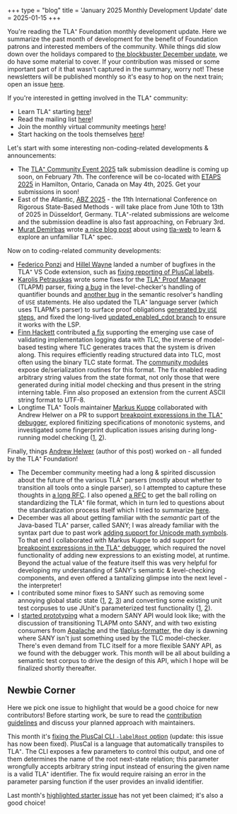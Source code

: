 +++
type = "blog"
title = 'January 2025 Monthly Development Update'
date = 2025-01-15
+++

You're reading the TLA⁺ Foundation monthly development update.
Here we summarize the past month of development for the benefit of Foundation patrons and interested members of the community.
While things did slow down over the holidays compared to [the blockbuster December update](/blog/2024-12-dev-update/), we do have some material to cover.
If your contribution was missed or some important part of it that wasn't captured in the summary, worry not!
These newsletters will be published monthly so it's easy to hop on the next train; open an issue [here](https://github.com/tlaplus/foundation/issues).

If you're interested in getting involved in the TLA⁺ community:
- Learn TLA⁺ starting [here](https://lamport.azurewebsites.net/tla/learning.html)!
- Read the mailing list [here](https://groups.google.com/g/tlaplus)!
- Join the monthly virtual community meetings [here](https://groups.google.com/g/tlaplus/c/CpAEnrf-DHQ/m/YrORpIfSBwAJ)!
- Start hacking on the tools themselves [here](https://github.com/tlaplus/tlaplus)!

Let's start with some interesting non-coding-related developments & announcements:
- The [TLA⁺ Community Event 2025](https://conf.tlapl.us/2025-etaps/) talk submission deadline is coming up soon, on February 7th.
  The conference will be co-located with [ETAPS 2025](https://etaps.org/2025/) in Hamilton, Ontario, Canada on May 4th, 2025.
  Get your submissions in soon!
- East of the Atlantic, [ABZ 2025](https://abz-conf.org/site/2025/) - the 11th International Conference on Rigorous State-Based Methods - will take place from June 10th to 13th of 2025 in Düsseldorf, Germany.
  TLA⁺-related submissions are welcome and the submission deadline is also fast approaching, on February 3rd.
- [Murat Demirbas](https://cse.buffalo.edu/~demirbas/) wrote [a nice blog post](https://muratbuffalo.blogspot.com/2024/12/exploring-naiadclock-tla-model-in-tla.html) about using [tla-web](https://will62794.github.io/tla-web/#!/home?specpath=.%2Fspecs%2FTwoPhase.tla) to learn & explore an unfamiliar TLA⁺ spec.

Now on to coding-related community developments:
- [Federico Ponzi](https://fponzi.me/) and [Hillel Wayne](https://www.hillelwayne.com/) landed a number of bugfixes in the TLA⁺ VS Code extension, such as [fixing reporting of PlusCal labels](https://github.com/tlaplus/vscode-tlaplus/issues/352).
- [Karolis Petrauskas](https://github.com/kape1395) wrote some fixes for the [TLA⁺ Proof Manager](https://github.com/tlaplus/tlapm) (TLAPM) parser, fixing [a bug](https://github.com/tlaplus/tlapm/pull/189) in the level-checker's handling of quantifier bounds and [another bug](https://github.com/tlaplus/tlapm/pull/191) in the semantic resolver's handling of `USE` statements.
  He also updated the TLA⁺ language server (which uses TLAPM's parser) to surface proof obligations [generated by `USE` steps](https://github.com/tlaplus/tlapm/pull/193), and fixed the long-lived [updated_enabled_cdot branch](https://github.com/tlaplus/tlapm/pull/148) to ensure it works with the LSP.
- [Finn Hackett](https://github.com/fhackett) contributed [a fix](https://github.com/tlaplus/tlaplus/pull/1079) supporting the emerging use case of validating implementation logging data with TLC, the inverse of model-based testing where TLC generates traces that the system is driven along.
  This requires efficiently reading structured data into TLC, most often using the binary TLC state format.
  The [community modules](https://github.com/tlaplus/CommunityModules) expose de/serialization routines for this format.
  The fix enabled reading arbitrary string values from the state format, not only those that were generated during initial model checking and thus present in the string interning table.
  Finn also proposed an extension from the current ASCII string format to UTF-8.
- Longtime TLA⁺ Tools maintainer [Markus Kuppe](https://github.com/lemmy) collaborated with Andrew Helwer on a PR to support [breakpoint expressions in the TLA⁺ debugger](https://github.com/tlaplus/tlaplus/pull/1099), explored finitizing specifications of monotonic systems, and investigated some fingerprint duplication issues arising during long-running model checking ([1](https://github.com/tlaplus/tlaplus/pull/1119), [2](https://github.com/tlaplus/tlaplus/pull/1115)).

Finally, things [Andrew Helwer](https://ahelwer.ca/) (author of this post) worked on - all funded by the TLA⁺ Foundation!
- The December community meeting had a long & spirited discussion about the future of the various TLA⁺ parsers (mostly about whether to transition all tools onto a single parser), so I attempted to capture these thoughts in [a long RFC](https://github.com/tlaplus/rfcs/issues/16).
  I also opened [a RFC](https://github.com/tlaplus/rfcs/issues/17) to get the ball rolling on standardizing the TLA⁺ file format, which in turn led to questions about the standardization process itself which I tried to summarize [here](https://github.com/tlaplus/rfcs/issues/1#issuecomment-2565920953).
- December was all about getting familiar with the *semantic* part of the Java-based TLA⁺ parser, called SANY; I was already familiar with the syntax part due to past work [adding support for Unicode math symbols](https://ahelwer.ca/post/2024-05-28-tla-unicode/).
  To that end I collaborated with Markus Kuppe to add support for [breakpoint expressions in the TLA⁺ debugger](https://github.com/tlaplus/tlaplus/pull/1099), which required the novel functionality of adding new expressions to an existing model, at runtime.
  Beyond the actual value of the feature itself this was very helpful for developing my understanding of SANY's semantic & level-checking components, and even offered a tantalizing glimpse into the next level - the interpreter!
- I contributed some minor fixes to SANY such as removing some annoying global static state ([1](https://github.com/tlaplus/tlaplus/pull/1100), [2](https://github.com/tlaplus/tlaplus/pull/1101), [3](https://github.com/tlaplus/tlaplus/pull/1106)) and converting some existing unit test corpuses to use JUnit's parameterized test functionality ([1](https://github.com/tlaplus/tlaplus/pull/1107), [2](https://github.com/tlaplus/tlaplus/pull/1108)).
- I [started prototyping](https://codeberg.org/tlaplus/simple-checker/src/commit/5641793467fafcf86b261be3db6e6d39a21a658f/app/src/main/java/us/tlapl/Parser.java) what a modern SANY API would look like; with the discussion of transitioning TLAPM onto SANY, and with two existing consumers from [Apalache](https://github.com/apalache-mc/apalache/) and the [tlaplus-formatter](https://github.com/FedericoPonzi/tlaplus-formatter), the day is dawning where SANY isn't just something used by the TLC model-checker.
  There's even demand from TLC itself for a more flexible SANY API, as we found with the debugger work.
  This month will be all about building a semantic test corpus to drive the design of this API, which I hope will be finalized shortly thereafter.

## Newbie Corner

Here we pick one issue to highlight that would be a good choice for new contributors!
Before starting work, be sure to read the [contribution guidelines](https://github.com/tlaplus/tlaplus/blob/master/CONTRIBUTING.md) and discuss your planned approach with maintainers.

This month it's [fixing the PlusCal CLI `-labelRoot` option](https://github.com/tlaplus/tlaplus/issues/1092) (update: this issue has now been fixed).
PlusCal is a language that automatically transpiles to TLA⁺.
The CLI exposes a few parameters to control this output, and one of them determines the name of the root next-state relation; this parameter wrongfully accepts arbitrary string input instead of ensuring the given name is a valid TLA⁺ identifier.
The fix would require raising an error in the parameter parsing function if the user provides an invalid identifier.

Last month's [highlighted starter issue](blog/2024-12-dev-update/#newbie-corner) has not yet been claimed; it's also a good choice!

